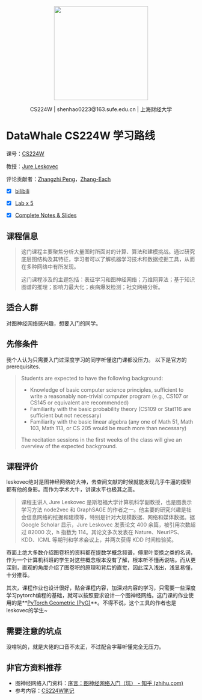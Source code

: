 <div align=center>
<img src="https://gitee.com/shenhao-stu/picgo/raw/master/Big-Data/logo.png" width="250">
</div>
<p align="center">CS224W | shenhao0223@163.sufe.edu.cn | 上海财经大学 </p>

# DataWhale CS224W 学习路线

课号：[CS224W](http://web.stanford.edu/class/cs224w/)

教授：[Jure Leskovec](https://profiles.stanford.edu/jure-leskovec)

评论贡献者：[Zhangzhi Peng](https://github.com/pengzhangzhi/)，[Zhang-Each](https://github.com/Zhang-Each)

- [x] [bilibili](https://www.bilibili.com/video/BV1RZ4y1c7Co/?spm_id_from=333.788.recommend_more_video.0)
- [x] [Lab x 5](http://web.stanford.edu/class/cs224w/projects.html)
- [x] [Complete Notes & Slides](http://web.stanford.edu/class/cs224w/index.html#schedule)

  

## 课程信息

> 这门课程主要聚焦分析大量图时所面对的计算、算法和建模挑战。通过研究底层图结构及其特征，学习者可以了解机器学习技术和数据挖掘工具，从而在多种网络中有所发现。
>
> 这门课程涉及的主题包括：表征学习和图神经网络；万维网算法；基于知识图谱的推理；影响力最大化；疾病爆发检测；社交网络分析。

## 适合人群

对图神经网络感兴趣，想要入门的同学。

## 先修条件

我个人认为只需要入门过深度学习的同学听懂这门课都没压力。 以下是官方的prerequisites.

> Students are expected to have the following background:
>
> - Knowledge of basic computer science principles, sufficient to write a reasonably non-trivial computer program (e.g., CS107 or CS145 or equivalent are recommended)
> - Familiarity with the basic probability theory (CS109 or Stat116 are sufficient but not necessary)
> - Familiarity with the basic linear algebra (any one of Math 51, Math 103, Math 113, or CS 205 would be much more than necessary)
>
> The recitation sessions in the first weeks of the class will give an overview of the expected background.

## 课程评价

leskovec绝对是图神经网络的大神，去查阅文献的时候就能发现几乎牛逼的模型都有他的身影。而作为学术大牛，讲课水平也极其之高。

> 课程主讲人 Jure Leskovec 是斯坦福大学计算机科学副教授，也是图表示学习方法 node2vec 和 GraphSAGE 的作者之一。他主要的研究兴趣是社会信息网络的挖掘和建模等，特别是针对大规模数据、网络和媒体数据。据 Google Scholar 显示，Jure Leskovec 发表论文 400 余篇，被引用次数超过 82000 次，h 指数为 114。其论文多次发表在 Nature、NeurIPS、KDD、ICML 等期刊和学术会议上，并两次获得 KDD 时间检验奖。

市面上绝大多数介绍图卷积的资料都在提数学概念频谱，傅里叶变换之类的名词，作为一个计算机科班的学生对这些概念根本没有了解，根本听不懂再说啥。而从更深刻，直观的角度介绍了图卷积的原理和背后的直觉，因此深入浅出，浅显易懂，十分推荐。

其次，课程作业也设计很好，贴合课程内容，加深对内容的学习，只需要一些深度学习pytorch编程的基础，就可以按照要求设计一个图神经网络。这门课的作业使用的是**[PyTorch Geometric (PyG)](https://github.com/rusty1s/pytorch_geometric)**。不得不说，这个工具的作者也是leskovec的学生~ 

## 需要注意的坑点

没啥坑的，就是大佬的口音不太正，不过配合字幕听懂完全无压力。

## 非官方资料推荐

- 图神经网络入门资料：[序言：图神经网络入门（坑） - 知乎 (zhihu.com)](https://zhuanlan.zhihu.com/p/370944518)
- 参考内容：[CS224W笔记](https://github.com/Zhang-Each/Awesome-CS-Course-Learning-Notes/tree/master/cs224w-GraphML%26GNN)
